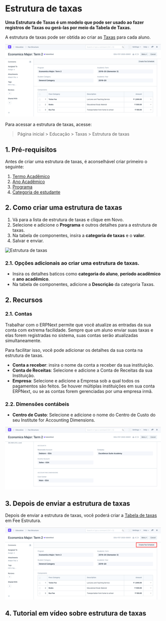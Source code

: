 # Estrutura de taxas



**Uma Estrutura de Taxas é um modelo que pode ser usado ao fazer registros de Taxas ou gerá-las por meio da Tabela de Taxas.**


A estrutura de taxas pode ser obtida ao criar as [Taxas](/docs/pt/education/fees) para cada aluno.


![Estrutura de taxas](/files/education-fee-structure-2.png)


Para acessar a estrutura de taxas, acesse:


> Página inicial > Educação > Taxas > Estrutura de taxas


## 1. Pré-requisitos


Antes de criar uma estrutura de taxas, é aconselhável criar primeiro o seguinte:


1. [Termo Acadêmico](/docs/pt/education/academic-term)
2. [Ano Acadêmico](/docs/pt/education/academic-year)
3. [Programa](/docs/pt/education/program)
4. [Categoria de estudante](/docs/pt/education/student-category)


## 2. Como criar uma estrutura de taxas


1. Vá para a lista de estrutura de taxas e clique em Novo.
2. Selecione e adicione o **Programa** e outros detalhes para a estrutura de taxas.
3. Na tabela de componentes, insira a **categoria de taxas** e o **valor**.
4. Salvar e enviar.


![Estrutura de taxas](/files/education-fee-structure-1.gif)


### 2.1. Opções adicionais ao criar uma estrutura de taxas.


* Insira os detalhes baticos como **categoria do aluno**, **período acadêmico** e **ano acadêmico**.
* Na tabela de componentes, adicione a **Descrição** da categoria Taxas.


## 2. Recursos


### 2.1. Contas


Trabalhar com o ERPNext permite que você atualize as entradas da sua conta com extrema facilidade. Sempre que um aluno enviar suas taxas e elas forem registradas no sistema, suas contas serão atualizadas simultaneamente.


Para facilitar isso, você pode adicionar os detalhes da sua conta na estrutura de taxas.


* **Conta a receber**: insira o nome da conta a receber da sua instituição.
* **Conta de Receitas**: Selecione e adicione a Conta de Receitas da sua Instituição.
* **Empresa**: Selecione e adicione a Empresa sob a qual todos os pagamentos são feitos. Se houver múltiplas instituições em sua conta ERPNext, ou se as contas forem gerenciadas por uma empresa irmã.


### 2.2. Dimensões contábeis


* **Centro de Custo**: Selecione e adicione o nome do Centro de Custo do seu Institute for Accounting Dimensions.


![Estrutura de taxas](/files/education-fee-structure-3.png)


## 3. Depois de enviar a estrutura de taxas


Depois de enviar a estrutura de taxas, você poderá criar a [Tabela de taxas](/docs/pt/education/fee-schedule) em Fee Estrutura.


![Estrutura de taxas](/files/education-fee-structure-4.png)


## 4. Tutorial em vídeo sobre estrutura de taxas









